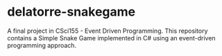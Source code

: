 # delatorre-snakegame
A final project in CSci155 - Event Driven Programming. This repository contains a Simple Snake Game implemented in C# using an event-driven programming approach.
